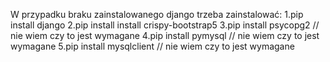 W przypadku braku zainstalowanego django trzeba zainstalować:
1.pip install django
2.pip install install crispy-bootstrap5
3.pip install psycopg2      // nie wiem czy to jest wymagane
4.pip install pymysql       // nie wiem czy to jest wymagane
5.pip install mysqlclient   // nie wiem czy to jest wymagane